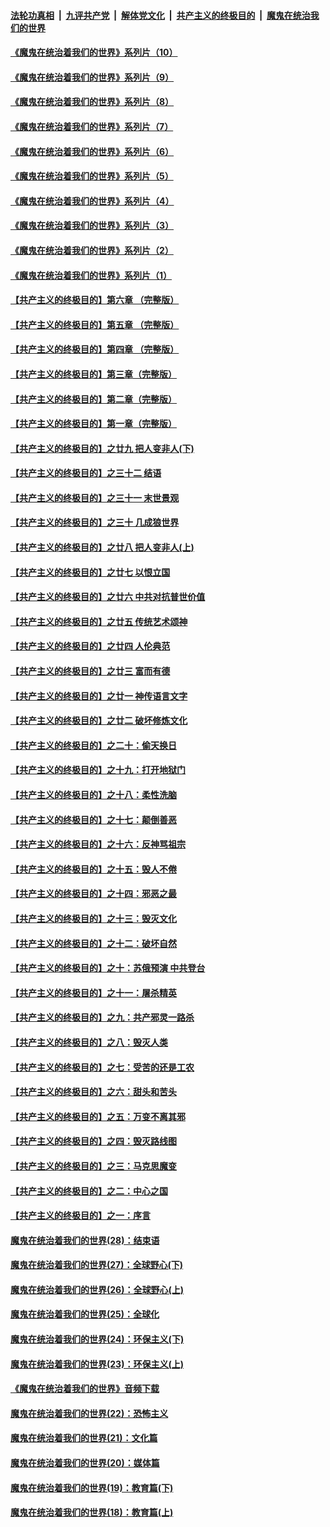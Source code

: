 ####  [法轮功真相](../../../../basic/blob/master/README.md?t=08222002) &nbsp;|&nbsp; [九评共产党](../../../../9ping.md/blob/master/README.md?t=08222002) &nbsp;|&nbsp; [解体党文化](../../../../jtdwh.md/blob/master/README.md?t=08222002)  &nbsp;|&nbsp; [共产主义的终极目的](../../../../gczydzjmd.md/blob/master/README.md?t=08222002) &nbsp;|&nbsp; [魔鬼在统治我们的世界](../../../../mgztzwmdsj.md/blob/master/README.md?t=08222002) 

#### [《魔鬼在统治着我们的世界》系列片（10）](../pages/nsc422/n12292670.md?t=08222002) 

#### [《魔鬼在统治着我们的世界》系列片（9）](../pages/nsc422/n12290859.md?t=08222002) 

#### [《魔鬼在统治着我们的世界》系列片（8）](../pages/nsc422/n12287445.md?t=08222002) 

#### [《魔鬼在统治着我们的世界》系列片（7）](../pages/nsc422/n12283425.md?t=08222002) 

#### [《魔鬼在统治着我们的世界》系列片（6）](../pages/nsc422/n12282314.md?t=08222002) 

#### [《魔鬼在统治着我们的世界》系列片（5）](../pages/nsc422/n12281419.md?t=08222002) 

#### [《魔鬼在统治着我们的世界》系列片（4）](../pages/nsc422/n12274024.md?t=08222002) 

#### [《魔鬼在统治着我们的世界》系列片（3）](../pages/nsc422/n12271322.md?t=08222002) 

#### [《魔鬼在统治着我们的世界》系列片（2）](../pages/nsc422/n12269049.md?t=08222002) 

#### [《魔鬼在统治着我们的世界》系列片（1）](../pages/nsc422/n12267575.md?t=08222002) 

#### [【共产主义的终极目的】第六章 （完整版）](../pages/nsc422/n11428913.md?t=08222002) 

#### [【共产主义的终极目的】第五章 （完整版）](../pages/nsc422/n11428912.md?t=08222002) 

#### [【共产主义的终极目的】第四章 （完整版）](../pages/nsc422/n11428907.md?t=08222002) 

#### [【共产主义的终极目的】第三章（完整版）](../pages/nsc422/n11428848.md?t=08222002) 

#### [【共产主义的终极目的】第二章（完整版）](../pages/nsc422/n11428831.md?t=08222002) 

#### [【共产主义的终极目的】第一章（完整版）](../pages/nsc422/n11417651.md?t=08222002) 

#### [【共产主义的终极目的】之廿九 把人变非人(下)](../pages/nsc422/n11344140.md?t=08222002) 

#### [【共产主义的终极目的】之三十二 结语](../pages/nsc422/n11360535.md?t=08222002) 

#### [【共产主义的终极目的】之三十一 末世景观](../pages/nsc422/n11351129.md?t=08222002) 

#### [【共产主义的终极目的】之三十 几成狼世界](../pages/nsc422/n11348280.md?t=08222002) 

#### [【共产主义的终极目的】之廿八 把人变非人(上)](../pages/nsc422/n11340492.md?t=08222002) 

#### [【共产主义的终极目的】之廿七 以恨立国](../pages/nsc422/n11336944.md?t=08222002) 

#### [【共产主义的终极目的】之廿六 中共对抗普世价值](../pages/nsc422/n11324785.md?t=08222002) 

#### [【共产主义的终极目的】之廿五 传统艺术颂神](../pages/nsc422/n11296396.md?t=08222002) 

#### [【共产主义的终极目的】之廿四 人伦典范](../pages/nsc422/n11296397.md?t=08222002) 

#### [【共产主义的终极目的】之廿三 富而有德](../pages/nsc422/n11283598.md?t=08222002) 

#### [【共产主义的终极目的】之廿一 神传语言文字](../pages/nsc422/n11263265.md?t=08222002) 

#### [【共产主义的终极目的】之廿二 破坏修炼文化](../pages/nsc422/n11245728.md?t=08222002) 

#### [【共产主义的终极目的】之二十：偷天换日](../pages/nsc422/n11238846.md?t=08222002) 

#### [【共产主义的终极目的】之十九：打开地狱门](../pages/nsc422/n11206376.md?t=08222002) 

#### [【共产主义的终极目的】之十八：柔性洗脑](../pages/nsc422/n11199994.md?t=08222002) 

#### [【共产主义的终极目的】之十七：颠倒善恶](../pages/nsc422/n11179782.md?t=08222002) 

#### [【共产主义的终极目的】之十六：反神骂祖宗](../pages/nsc422/n11166798.md?t=08222002) 

#### [【共产主义的终极目的】之十五：毁人不倦](../pages/nsc422/n11166792.md?t=08222002) 

#### [【共产主义的终极目的】之十四：邪恶之最](../pages/nsc422/n11150249.md?t=08222002) 

#### [【共产主义的终极目的】之十三：毁灭文化](../pages/nsc422/n11135227.md?t=08222002) 

#### [【共产主义的终极目的】之十二：破坏自然](../pages/nsc422/n11135214.md?t=08222002) 

#### [【共产主义的终极目的】之十：苏俄预演 中共登台](../pages/nsc422/n11118424.md?t=08222002) 

#### [【共产主义的终极目的】之十一：屠杀精英](../pages/nsc422/n11118442.md?t=08222002) 

#### [【共产主义的终极目的】之九：共产邪灵一路杀](../pages/nsc422/n11114139.md?t=08222002) 

#### [【共产主义的终极目的】之八：毁灭人类](../pages/nsc422/n11108503.md?t=08222002) 

#### [【共产主义的终极目的】之七：受苦的还是工农](../pages/nsc422/n11101809.md?t=08222002) 

#### [【共产主义的终极目的】之六：甜头和苦头](../pages/nsc422/n11096971.md?t=08222002) 

#### [【共产主义的终极目的】之五：万变不离其邪](../pages/nsc422/n11091285.md?t=08222002) 

#### [【共产主义的终极目的】之四：毁灭路线图](../pages/nsc422/n11086284.md?t=08222002) 

#### [【共产主义的终极目的】之三：马克思魔变](../pages/nsc422/n11061941.md?t=08222002) 

#### [【共产主义的终极目的】之二：中心之国](../pages/nsc422/n11047728.md?t=08222002) 

#### [【共产主义的终极目的】之一：序言](../pages/nsc422/n11086077.md?t=08222002) 

#### [魔鬼在统治着我们的世界(28)：结束语](../pages/nsc422/n10936246.md?t=08222002) 

#### [魔鬼在统治着我们的世界(27)：全球野心(下)](../pages/nsc422/n10928319.md?t=08222002) 

#### [魔鬼在统治着我们的世界(26)：全球野心(上)](../pages/nsc422/n10900318.md?t=08222002) 

#### [魔鬼在统治着我们的世界(25)：全球化](../pages/nsc422/n10788205.md?t=08222002) 

#### [魔鬼在统治着我们的世界(24)：环保主义(下)](../pages/nsc422/n10695307.md?t=08222002) 

#### [魔鬼在统治着我们的世界(23)：环保主义(上)](../pages/nsc422/n10688613.md?t=08222002) 

#### [《魔鬼在统治着我们的世界》音频下载](../pages/nsc422/n10635553.md?t=08222002) 

#### [魔鬼在统治着我们的世界(22)：恐怖主义](../pages/nsc422/n10614727.md?t=08222002) 

#### [魔鬼在统治着我们的世界(21)：文化篇](../pages/nsc422/n10597706.md?t=08222002) 

#### [魔鬼在统治着我们的世界(20)：媒体篇](../pages/nsc422/n10586579.md?t=08222002) 

#### [魔鬼在统治着我们的世界(19)：教育篇(下)](../pages/nsc422/n10564808.md?t=08222002) 

#### [魔鬼在统治着我们的世界(18)：教育篇(上)](../pages/nsc422/n10526970.md?t=08222002) 

